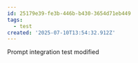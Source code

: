 ```yaml
---
id: 25179e39-fe3b-446b-b430-3654d71eb449
tags:
  - test
created: '2025-07-10T13:54:32.912Z'
---
```


Prompt integration test modified
